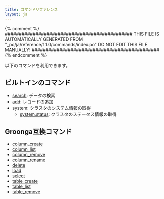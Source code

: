 ```yaml
---
title: コマンドリファレンス
layout: ja
---
```


{% comment %}
##############################################
  THIS FILE IS AUTOMATICALLY GENERATED FROM
  "_po/ja/reference/1.1.0/commands/index.po"
  DO NOT EDIT THIS FILE MANUALLY!
##############################################
{% endcomment %}


以下のコマンドを利用できます。

## ビルトインのコマンド

 * [search](search/): データの検索
 * [add](add/): レコードの追加
 * system: クラスタのシステム情報の取得
   * [system.status](system/status/): クラスタのステータス情報の取得

## Groonga互換コマンド

 * [column_create](column-create/)
 * [column_list](column-list/)
 * [column_remove](column-remove/)
 * [column_rename](column-rename/)
 * [delete](delete/)
 * [load](load/)
 * [select](select/)
 * [table_create](table-create/)
 * [table_list](table-list/)
 * [table_remove](table-remove/)
